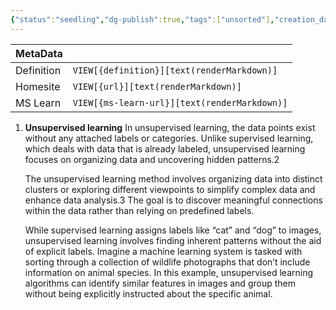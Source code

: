 ```yaml
---
{"status":"seedling","dg-publish":true,"tags":["unsorted"],"creation_date":"2024-05-10 10:45","definition":"undefined","ms-learn-url":"undefined","url":"undefined","aliases":null,"permalink":"/unsorted/unsupervised-learning/","dgPassFrontmatter":true}
---
```



| MetaData   |                                              |
| ---------- | -------------------------------------------- |
| Definition | `VIEW[{definition}][text(renderMarkdown)]`   |
| Homesite   | `VIEW[{url}][text(renderMarkdown)]`          |
| MS Learn   | `VIEW[{ms-learn-url}][text(renderMarkdown)]` |

1. **Unsupervised learning** In unsupervised learning, the data points exist without any attached labels or categories. Unlike supervised learning, which deals with data that is already labeled, unsupervised learning focuses on organizing data and uncovering hidden patterns.2
    
    The unsupervised learning method involves organizing data into distinct clusters or exploring different viewpoints to simplify complex data and enhance data analysis.3 The goal is to discover meaningful connections within the data rather than relying on predefined labels.
    
    While supervised learning assigns labels like “cat” and “dog” to images, unsupervised learning involves finding inherent patterns without the aid of explicit labels. Imagine a machine learning system is tasked with sorting through a collection of wildlife photographs that don’t include information on animal species. In this example, unsupervised learning algorithms can identify similar features in images and group them without being explicitly instructed about the specific animal.